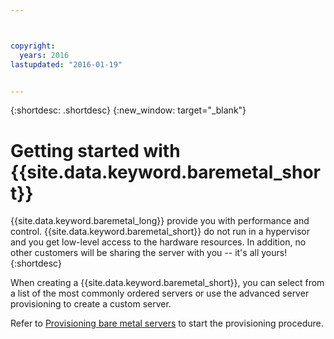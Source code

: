 ```yaml
---



copyright:
  years: 2016
lastupdated: "2016-01-19"


---
```


{:shortdesc: .shortdesc}
{:new_window: target="_blank"}

# Getting started with {{site.data.keyword.baremetal_short}}

{{site.data.keyword.baremetal_long}} provide you with performance and control. {{site.data.keyword.baremetal_short}} do not run in a hypervisor and you get low-level access to the hardware resources. In addition, no other customers will be sharing the server with you -- it's all yours!
{:shortdesc}

When creating a {{site.data.keyword.baremetal_short}}, you can select from a list of the most commonly ordered servers or use the advanced server provisioning to create a custom server.

Refer to [Provisioning bare metal servers](../bare-metal/baremetal-provisioning-popular.html) to start the provisioning procedure.
